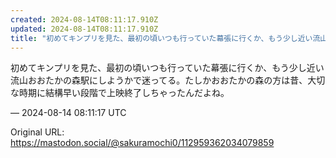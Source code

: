 ```yaml
---
created: 2024-08-14T08:11:17.910Z
updated: 2024-08-14T08:11:17.910Z
title: "初めてキンプリを見た、最初の頃いつも行っていた幕張に行くか、もう少し近い流山おおたかの森駅にしようかで迷ってる。たしかおおたかの森の方は昔、大切な時期に結構早い[...]"
---
```


<p>初めてキンプリを見た、最初の頃いつも行っていた幕張に行くか、もう少し近い流山おおたかの森駅にしようかで迷ってる。たしかおおたかの森の方は昔、大切な時期に結構早い段階で上映終了しちゃったんだよね。</p>

&mdash; 2024-08-14 08:11:17 UTC

Original URL: https://mastodon.social/@sakuramochi0/112959362034079859
